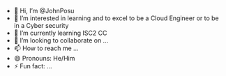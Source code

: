 - 👋 Hi, I’m @JohnPosu
- 👀 I’m interested in learning and to excel to be a Cloud Engineer or to be in a Cyber security
- 🌱 I’m currently learning ISC2 CC
- 💞️ I’m looking to collaborate on ...
- 📫 How to reach me ...
- 😄 Pronouns: He/Him
- ⚡ Fun fact: ...

<!---
JohnPosu/JohnPosu is a ✨ special ✨ repository because its `README.md` (this file) appears on your GitHub profile.
You can click the Preview link to take a look at your changes.
--->
